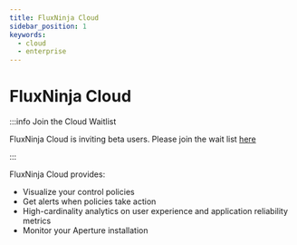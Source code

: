 ```yaml
---
title: FluxNinja Cloud
sidebar_position: 1
keywords:
  - cloud
  - enterprise
---
```


# FluxNinja Cloud

:::info Join the Cloud Waitlist

FluxNinja Cloud is inviting beta users. Please join the wait list
[here](https://cloud.fluxninja.com/)

:::

FluxNinja Cloud provides:

- Visualize your control policies
- Get alerts when policies take action
- High-cardinality analytics on user experience and application reliability
  metrics
- Monitor your Aperture installation
